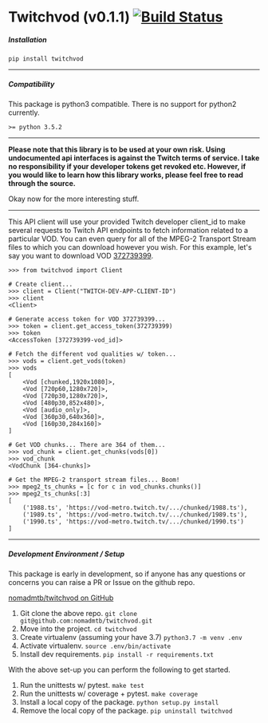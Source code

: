Twitchvod (v0.1.1) [![Build Status](https://travis-ci.com/nomadmtb/twitchvod.svg?branch=master)](https://travis-ci.com/nomadmtb/twitchvod)
=========

##### Installation
`pip install twitchvod`

---

##### Compatibility
This package is python3 compatible. There is no support for python2 currently.

`>= python 3.5.2`

---

**Please note that this library is to be used at your own risk. Using undocumented api interfaces is against the Twitch terms of service. I take no responsibility if your developer tokens get
revoked etc. However, if you would like to learn how this library works, please feel free to read through the source.**

Okay now for the more interesting stuff.

---

This API client will use your provided Twitch developer client_id to make several requests to Twitch API endpoints to fetch information related to a particular VOD. You can even query for all of the MPEG-2 Transport Stream files to which you can download however you wish. For this example, let's say you want to download VOD [372739399](https://www.twitch.tv/videos/372739399).

```
>>> from twitchvod import Client

# Create client...
>>> client = Client("TWITCH-DEV-APP-CLIENT-ID")
>>> client
<Client>

# Generate access token for VOD 372739399...
>>> token = client.get_access_token(372739399)
>>> token
<AccessToken [372739399-vod_id]>

# Fetch the different vod qualities w/ token...
>>> vods = client.get_vods(token)
>>> vods
[
    <Vod [chunked,1920x1080]>,
    <Vod [720p60,1280x720]>,
    <Vod [720p30,1280x720]>,
    <Vod [480p30,852x480]>,
    <Vod [audio_only]>,
    <Vod [360p30,640x360]>,
    <Vod [160p30,284x160]>
]

# Get VOD chunks... There are 364 of them...
>>> vod_chunk = client.get_chunks(vods[0])
>>> vod_chunk
<VodChunk [364-chunks]>

# Get the MPEG-2 transport stream files... Boom!
>>> mpeg2_ts_chunks = [c for c in vod_chunks.chunks()]
>>> mpeg2_ts_chunks[:3]
[
    ('1988.ts', 'https://vod-metro.twitch.tv/.../chunked/1988.ts'),
    ('1989.ts', 'https://vod-metro.twitch.tv/.../chunked/1989.ts'),
    ('1990.ts', 'https://vod-metro.twitch.tv/.../chunked/1990.ts')
]
```

---

##### Development Environment / Setup
This package is early in development, so if anyone has any questions or concerns you can raise a PR or Issue on the github repo.

[nomadmtb/twitchvod on GitHub](https://github.com/nomadmtb/twitchvod)

1. Git clone the above repo.
`git clone git@github.com:nomadmtb/twitchvod.git`
2. Move into the project.
`cd twitchvod`
3. Create virtualenv (assuming your have 3.7)
`python3.7 -m venv .env`
4. Activate virtualenv.
`source .env/bin/activate`
5. Install dev requirements.
`pip install -r requirements.txt`

With the above set-up you can perform the following to get started.

1. Run the unittests w/ pytest.
`make test`
2. Run the unittests w/ coverage + pytest.
`make coverage`
3. Install a local copy of the package.
`python setup.py install`
4. Remove the local copy of the package.
`pip uninstall twitchvod`
